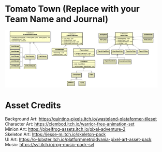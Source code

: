 # Tomato Town (Replace with your Team Name and Journal)


<img src="images/architecture.png" width="1100">

# Asset Credits

Background Art:
https://quintino-pixels.itch.io/wasteland-plataformer-tileset<br>
Character Art:
https://clembod.itch.io/warrior-free-animation-set<br>
Minion Art:
https://pixelfrog-assets.itch.io/pixel-adventure-2<br>
Skeleton Art:
https://jesse-m.itch.io/skeleton-pack<br>
UI Art:
https://o-lobster.itch.io/platformmetroidvania-pixel-art-asset-pack<br>
Music:
https://svl.itch.io/rpg-music-pack-svl
